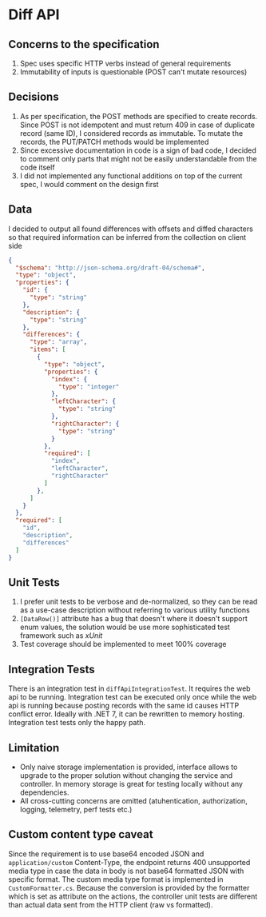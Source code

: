 # Diff API

## Concerns to the specification
1. Spec uses specific HTTP verbs instead of general requirements
2. Immutability of inputs is questionable (POST can't mutate resources)

## Decisions
1. As per specification, the POST methods are specified to create records. Since POST is not idempotent and must return 409 in case of duplicate record (same ID), I considered records as immutable. To mutate the records, the PUT/PATCH methods would be implemented
2. Since excessive documentation in code is a sign of bad code, I decided to comment only parts that might not be easily understandable from the code itself
3. I did not implemented any functional additions on top of the current spec, I would comment on the design first

## Data
I decided to output all found differences with offsets and diffed characters so that required information can be inferred from the collection on client side

```JSON
{
  "$schema": "http://json-schema.org/draft-04/schema#",
  "type": "object",
  "properties": {
    "id": {
      "type": "string"
    },
    "description": {
      "type": "string"
    },
    "differences": {
      "type": "array",
      "items": [
        {
          "type": "object",
          "properties": {
            "index": {
              "type": "integer"
            },
            "leftCharacter": {
              "type": "string"
            },
            "rightCharacter": {
              "type": "string"
            }
          },
          "required": [
            "index",
            "leftCharacter",
            "rightCharacter"
          ]
        },
      ]
    }
  },
  "required": [
    "id",
    "description",
    "differences"
  ]
}
```

## Unit Tests
1. I prefer unit tests to be verbose and de-normalized, so they can be read as a use-case description without referring to various utility functions
2. `[DataRow()]` attribute has a bug that doesn't where it doesn't support enum values, the solution would be use more sophisticated test framework such as *xUnit*
3. Test coverage should be implemented to meet 100% coverage

## Integration Tests
There is an integration test in `diffApiIntegrationTest`. It requires the web api to be running.
Integration test can be executed only once while the web api is running because posting records with the same id causes HTTP conflict error. Ideally with .NET 7, it can be rewritten to memory hosting.
Integration test tests only the happy path.

## Limitation
- Only naive storage implementation is provided, interface allows to upgrade to the proper solution without changing the service and controller. In memory storage is great for testing locally without any dependencies.
- All cross-cutting concerns are omitted (atuhentication, authorization, logging, telemetry, perf tests etc.)

## Custom content type caveat
Since the requirement is to use base64 encoded JSON and `application/custom` Content-Type, the endpoint returns 400 unsupported media type in case the data in body is not base64 formatted JSON with specific format. The custom media type format is implemented in `CustomFormatter.cs`. Because the conversion is provided by the formatter which is set as attribute on the actions, the controller unit tests are different than actual data sent from the HTTP client (raw vs formatted).
